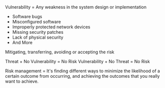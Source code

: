 Vulnerability = Any weakness in the system design or implementation 
- Software bugs
- Misconfigured software
- Improperly protected network devices
- Missing security patches
- Lack of physical security
- And More

Mitigating, transferring, avoiding or accepting the risk 

Threat + No Vulnerability = No Risk
Vulnerability + No Threat = No Risk

Risk management = It's finding different ways to minimize the likelihood of a certain outcome from occurring, and achieving the outcomes that you really want to achieve.